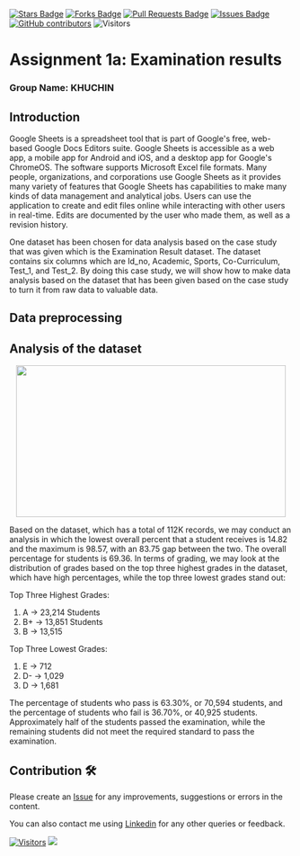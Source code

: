 <a href="https://github.com/drshahizan/BDM/stargazers"><img src="https://img.shields.io/github/stars/drshahizan/BDM" alt="Stars Badge"/></a>
<a href="https://github.com/drshahizan/BDM/network/members"><img src="https://img.shields.io/github/forks/drshahizan/BDM" alt="Forks Badge"/></a>
<a href="https://github.com/drshahizan/BDM/pulls"><img src="https://img.shields.io/github/issues-pr/drshahizan/BDM" alt="Pull Requests Badge"/></a>
<a href="https://github.com/drshahizan/BDM"><img src="https://img.shields.io/github/issues/drshahizan/BDM" alt="Issues Badge"/></a>
<a href="https://github.com/drshahizan/BDM/graphs/contributors"><img alt="GitHub contributors" src="https://img.shields.io/github/contributors/drshahizan/BDM?color=2b9348"></a>
![Visitors](https://api.visitorbadge.io/api/visitors?path=https%3A%2F%2Fgithub.com%2Fdrshahizan%2BDM&labelColor=%23d9e3f0&countColor=%23697689&style=flat)

# Assignment 1a: Examination results

### Group Name: KHUCHIN

## Introduction

Google Sheets is a spreadsheet tool that is part of Google's free, web-based Google Docs Editors suite. Google Sheets is accessible as a web app, a mobile app for Android and iOS, and a desktop app for Google's ChromeOS. The software supports Microsoft Excel file formats. Many people, organizations, and corporations use Google Sheets as it provides many variety of features that Google Sheets has capabilities to make many kinds of data management and analytical jobs. Users can use the application to create and edit files online while interacting with other users in real-time. Edits are documented by the user who made them, as well as a revision history. 

One dataset has been chosen for data analysis based on the case study that was given which is the Examination Result dataset. The dataset contains six columns which are Id_no, Academic, Sports, Co-Curriculum, Test_1, and Test_2. By doing this case study, we will show how to make data analysis based on the dataset that has been given based on the case study to turn it from raw data to valuable data.

## Data preprocessing

## Analysis of the dataset

<div id="Google_Sheet_Dashboard" align="center">
<img src="https://github.com/drshahizan/HPDP/blob/main/assignment/submission/ass1/KHUCHIN/case_study1a/Google%20Sheet%20Dashboard.png" width="480" height="270"/>
</div>

Based on the dataset, which has a total of 112K records, we may conduct an analysis in which the lowest overall percent that a student receives is 14.82 and the maximum is 98.57, with an 83.75 gap between the two. The overall percentage for students is 69.36. In terms of grading, we may look at the distribution of grades based on the top three highest grades in the dataset, which have high percentages, while the top three lowest grades stand out:

Top Three Highest Grades:
1. A → 23,214 Students
2. B+ → 13,851 Students
3. B → 13,515

Top Three Lowest Grades:
1. E → 712
2. D- → 1,029 
3. D → 1,681

The percentage of students who pass is 63.30%, or 70,594 students, and the percentage of students who fail is 36.70%, or 40,925 students. Approximately half of the students passed the examination, while the remaining students did not meet the required standard to pass the examination.


## Contribution 🛠️
Please create an [Issue](https://github.com/drshahizan/BDM/issues) for any improvements, suggestions or errors in the content.

You can also contact me using [Linkedin](https://www.linkedin.com/in/drshahizan/) for any other queries or feedback.

[![Visitors](https://api.visitorbadge.io/api/visitors?path=https%3A%2F%2Fgithub.com%2Fdrshahizan&labelColor=%23697689&countColor=%23555555&style=plastic)](https://visitorbadge.io/status?path=https%3A%2F%2Fgithub.com%2Fdrshahizan)
![](https://hit.yhype.me/github/profile?user_id=81284918)


